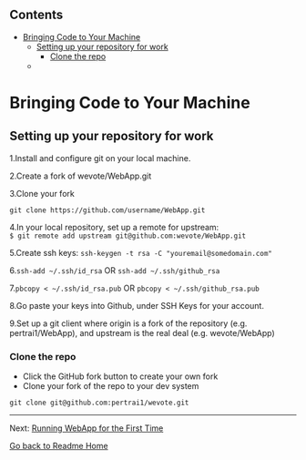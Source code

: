 <!-- START doctoc generated TOC please keep comment here to allow auto update -->
<!-- DON'T EDIT THIS SECTION, INSTEAD RE-RUN doctoc TO UPDATE -->
## Contents

- [Bringing Code to Your Machine](#bringing-code-to-your-machine)
  - [Setting up your repository for work](#setting-up-your-repository-for-work)
    - [Clone the repo](#clone-the-repo)
  - [](#)

<!-- END doctoc generated TOC please keep comment here to allow auto update -->

# Bringing Code to Your Machine

## Setting up your repository for work

1.Install and configure git on your local machine.

2.Create a fork of wevote/WebApp.git  

3.Clone your fork  

`git clone https://github.com/username/WebApp.git`  

4.In your local repository, set up a remote for upstream:  
`$ git remote add upstream git@github.com:wevote/WebApp.git`  

5.Create ssh keys: `ssh-keygen -t rsa -C "youremail@somedomain.com"`  

6.`ssh-add ~/.ssh/id_rsa` OR `ssh-add ~/.ssh/github_rsa`

7.`pbcopy < ~/.ssh/id_rsa.pub` OR `pbcopy < ~/.ssh/github_rsa.pub`

8.Go paste your keys into Github, under SSH Keys for your account.  

9.Set up a git client where origin is a fork of the repository (e.g.
  pertrai1/WebApp), and upstream is the real deal (e.g. wevote/WebApp) 

### Clone the repo

* Click the GitHub fork button to create your own fork
* Clone your fork of the repo to your dev system

```
git clone git@github.com:pertrai1/wevote.git
```


---

Next: [Running WebApp for the First Time](RUNNING_FIRST_TIME.md)

[Go back to Readme Home](../../README.md)

